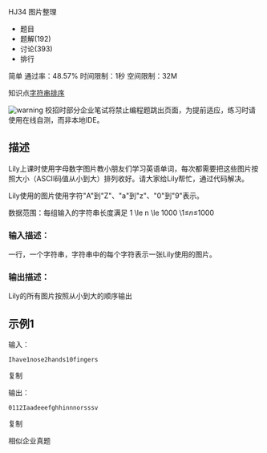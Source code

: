 HJ34 图片整理







- 题目
- 题解(192)
- 讨论(393)
- 排行

简单 通过率：48.57% 时间限制：1秒 空间限制：32M

知识点[字符串](https://www.nowcoder.com/exam/oj/ta?tpId=37?tag=579)[排序](https://www.nowcoder.com/exam/oj/ta?tpId=37?tag=590)

![warning](https://static.nowcoder.com/fe/file/images/web/ta/warning.png) 校招时部分企业笔试将禁止编程题跳出页面，为提前适应，练习时请使用在线自测，而非本地IDE。

## 描述



Lily上课时使用字母数字图片教小朋友们学习英语单词，每次都需要把这些图片按照大小（ASCII码值从小到大）排列收好。请大家给Lily帮忙，通过代码解决。

Lily使用的图片使用字符"A"到"Z"、"a"到"z"、"0"到"9"表示。

数据范围：每组输入的字符串长度满足 1 \le n \le 1000 \1≤*n*≤1000 

### 输入描述：

一行，一个字符串，字符串中的每个字符表示一张Lily使用的图片。

### 输出描述：

Lily的所有图片按照从小到大的顺序输出

## 示例1

输入：

```
Ihave1nose2hands10fingers
```

复制

输出：

```
0112Iaadeeefghhinnnorsssv
```

复制

相似企业真题
